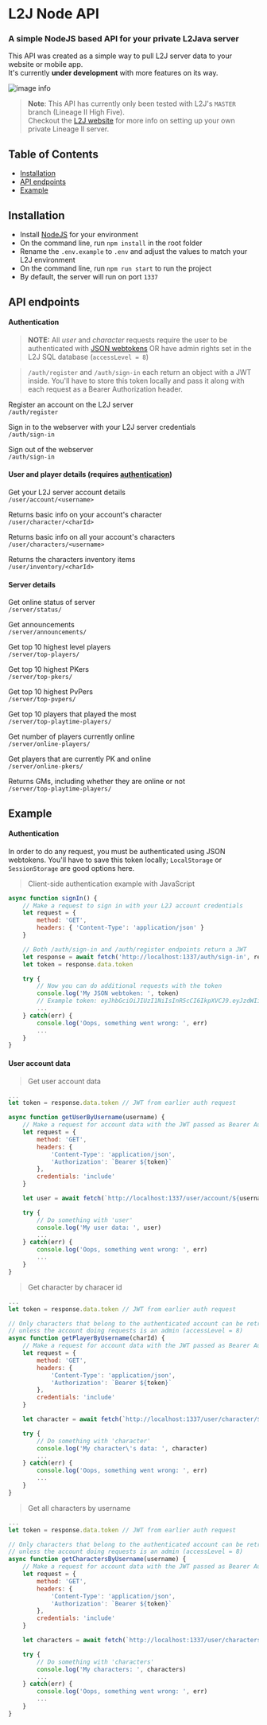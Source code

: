 # L2J Node API
### A simple NodeJS based API for your private L2Java server
This API was created as a simple way to pull L2J server data to your website or mobile app.  
It's currently **under development** with more features on its way.

![image info](./public/images/logo_l2j_node_api_02.png)

> **Note**: This API has currently only been tested with L2J's `MASTER` branch (Lineage II High Five).  
>  Checkout the [L2J website](https://www.l2jserver.com/) for more info on setting up your own private Lineage II server.

## Table of Contents

- [Installation](#installation)
- [API endpoints](#api-endpoints)
- [Example](#example)

## Installation

- Install [NodeJS](https://nodejs.org/en/download/) for your environment
- On the command line, run `npm install` in the root folder
- Rename the `.env.example` to `.env` and adjust the values to match your L2J environment
- On the command line, run `npm run start` to run the project
- By default, the server will run on port `1337`

## API endpoints

#### Authentication

> **NOTE:** All *user* and *character* requests require the user to be authenticated with [JSON webtokens](https://jwt.io/introduction/) OR have admin rights set in the L2J SQL database (`accessLevel = 8`)


> `/auth/register` and `/auth/sign-in` each return an object with a JWT inside. You'll have to store this token locally and pass it along with each request as a Bearer Authorization header.

Register an account on the L2J server  
`
/auth/register
`

Sign in to the webserver with your L2J server credentials  
`
/auth/sign-in
`

Sign out of the webserver  
`
/auth/sign-in
`
#### User and player details (requires [authentication](#authentication))

Get your L2J server account details  
`
/user/account/<username>
`

Returns basic info on your account's character  
`
/user/character/<charId>
`

Returns basic info on all your account's characters  
`
/user/characters/<username>
`

Returns the characters inventory items  
`
/user/inventory/<charId>
`

#### Server details

Get online status of server  
`
/server/status/
`

Get announcements  
`
/server/announcements/
`

Get top 10 highest level players  
`
/server/top-players/
`

Get top 10 highest PKers  
`
/server/top-pkers/
`

Get top 10 highest PvPers  
`
/server/top-pvpers/
`

Get top 10 players that played the most  
`
/server/top-playtime-players/
`

Get number of players currently online  
`
/server/online-players/
`

Get players that are currently PK and online  
`
/server/online-pkers/
`

Returns GMs, including whether they are online or not  
`
/server/top-playtime-players/
`

## Example

#### Authentication
In order to do any request, you must be authenticated using JSON webtokens. You'll have to save this token locally; `LocalStorage` or `SessionStorage` are good options here.

> Client-side authentication example with JavaScript

```js
async function signIn() {
    // Make a request to sign in with your L2J account credentials 
    let request = {
        method: 'GET',
        headers: { 'Content-Type': 'application/json' }
    }

    // Both /auth/sign-in and /auth/register endpoints return a JWT
    let response = await fetch('http://localhost:1337/auth/sign-in', request)
    let token = response.data.token

    try {
        // Now you can do additional requests with the token
        console.log('My JSON webtoken: ', token)
        // Example token: eyJhbGciOiJIUzI1NiIsInR5cCI6IkpXVCJ9.eyJzdWIiOiIxMjM0NTY3ODkwIiwibmFtZSI6IkpvaG4gRG9lIiwiaWF0IjoxNTE2MjM5MDIyfQ.SflKxwRJSMeKKF2QT4fwpMeJf36POk6yJV_adQssw5c'
        ...  
    } catch(err) {
        console.log('Oops, something went wrong: ', err)  
        ...
    }
}
```

#### User account data

> Get user account data

```js
...
let token = response.data.token // JWT from earlier auth request

async function getUserByUsername(username) {
    // Make a request for account data with the JWT passed as Bearer Authorization header
    let request = {
        method: 'GET',
        headers: { 
            'Content-Type': 'application/json',
            'Authorization': `Bearer ${token}`
        },
        credentials: 'include'
    }

    let user = await fetch(`http://localhost:1337/user/account/${username}`, request)

    try {
        // Do something with 'user'
        console.log('My user data: ', user)
        ...  
    } catch(err) {
        console.log('Oops, something went wrong: ', err)  
        ...
    }
}
```

> Get character by characer id

```js
...
let token = response.data.token // JWT from earlier auth request

// Only characters that belong to the authenticated account can be retrieved, 
// unless the account doing requests is an admin (accessLevel = 8)
async function getPlayerByUsername(charId) {
    // Make a request for account data with the JWT passed as Bearer Authorization header
    let request = {
        method: 'GET',
        headers: { 
            'Content-Type': 'application/json',
            'Authorization': `Bearer ${token}`
        },
        credentials: 'include'
    }

    let character = await fetch(`http://localhost:1337/user/character/${charId}`, request)

    try {
        // Do something with 'character'
        console.log('My character\'s data: ', character)
        ...  
    } catch(err) {
        console.log('Oops, something went wrong: ', err)  
        ...
    }
}
```

> Get all characters by username

```js
...
let token = response.data.token // JWT from earlier auth request

// Only characters that belong to the authenticated account can be retrieved, 
// unless the account doing requests is an admin (accessLevel = 8)
async function getCharactersByUsername(username) {
    // Make a request for account data with the JWT passed as Bearer Authorization header
    let request = {
        method: 'GET',
        headers: { 
            'Content-Type': 'application/json',
            'Authorization': `Bearer ${token}`
        },
        credentials: 'include'
    }

    let characters = await fetch(`http://localhost:1337/user/characters/${username}`, request)

    try {
        // Do something with 'characters'
        console.log('My characters: ', characters)
        ...  
    } catch(err) {
        console.log('Oops, something went wrong: ', err)  
        ...
    }
}
```
